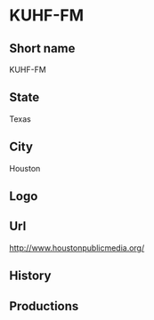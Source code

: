 # KUHF-FM

## Short name

KUHF-FM

## State

Texas

## City

Houston

## Logo



## Url

http://www.houstonpublicmedia.org/

## History



## Productions



